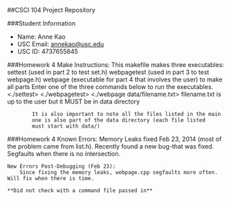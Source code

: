 ##CSCI 104 Project Repository

###Student Information
  + Name: Anne Kao
  + USC Email: annekao@usc.edu
  + USC ID: 4737655845

###Homework 4 Make Instructions:
	This makefile makes three executables:
		settest (used in part 2 to test set.h)
		webpagetest (used in part 3 to test webpage.h)
		webpage (executable for part 4 that involves the user)
	<make all>
		to make all parts
	Enter one of the three commands below to run the executables.
		<./settest>
		<./webpagetest>
		<./webpage data/filename.txt>
			filename.txt is up to the user but it MUST be in data directory
			
			It is also important to note all the files listed in the main 	
			one is also part of the data directory (each file listed 		
			must start with data/)

###Homework 4 Known Errors:
	Memory Leaks fixed Feb 23, 2014 (most of the problem came from list.h).
	Recently found a new bug-that was fixed.  Segfaults when there is no intersection.
	
	New Errors Post-Debugging (Feb 23):
		Since fixing the memory leaks, webpage.cpp segfaults more often.  Will fix when there is time.

	**Did not check with a command file passed in**

